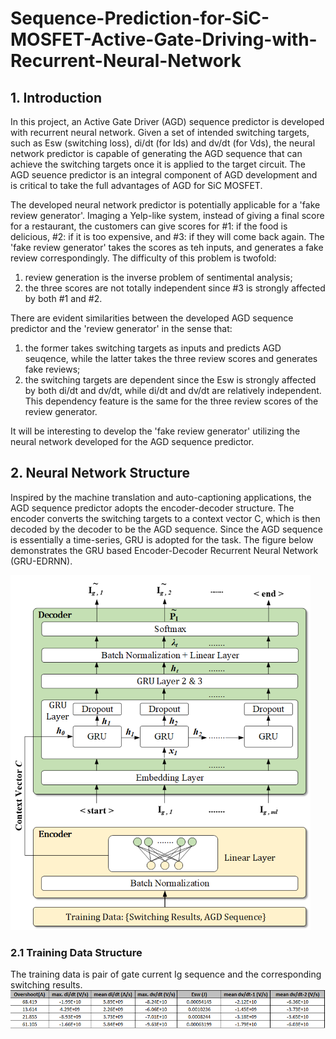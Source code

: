  # Sequence-Prediction-for-SiC-MOSFET-Active-Gate-Driving-with-Recurrent-Neural-Network


## 1. Introduction
In this project, an Active Gate Driver (AGD) sequence predictor is developed with recurrent neural network. Given a set of intended switching targets, such as Esw (switching loss), di/dt (for Ids) and dv/dt (for Vds), the neural network predictor is capable of generating the AGD sequence that can achieve the switching targets once it is applied to the target circuit. The AGD seuence predictor is an integral component of AGD development and is critical to take the full advantages of AGD for SiC MOSFET.

The developed neural network predictor is potentially applicable for a 'fake review generator'. Imaging a Yelp-like system, instead of giving a final score for a restaurant, the customers can give scores for #1: if the food is delicious, #2: if it is too expensive, and #3: if they will come back again. The 'fake review generator' takes the scores as teh inputs, and generates a fake review correspondingly. The difficulty of this problem is twofold:
1. review generation is the inverse problem of sentimental analysis; 
2. the three scores are not totally independent since #3 is strongly affected by both #1 and #2. 

There are evident similarities between the developed AGD sequence predictor and the 'review generator' in the sense that: 
1. the former takes switching targets as inputs and predicts AGD seuqence, while the latter takes the three review scores and generates fake reviews; 
2. the switching targets are dependent since the Esw is strongly affected by both di/dt and dv/dt, while di/dt and dv/dt are relatively independent. This dependency feature is the same for the three review scores of the review generator.

It will be interesting to develop the 'fake review generator' utilizing the neural network developed for the AGD sequence predictor.

## 2. Neural Network Structure
Inspired by the machine translation and auto-captioning applications, the AGD sequence predictor adopts the encoder-decoder structure. The encoder converts the switching targets to a context vector C, which is then decoded by the decoder to be the AGD sequence. Since the AGD sequence is essentially a time-series, GRU is adopted for the task. The figure below demonstrates the GRU based Encoder-Decoder Recurrent Neural Network (GRU-EDRNN).

![Image1](/figures/ED_RNN.png)

### 2.1 Training Data Structure
The training data is pair of gate current Ig sequence and the corresponding switching results.
![Image1](/figures/data_SW.png)
